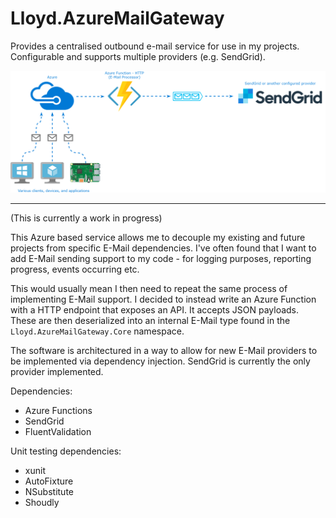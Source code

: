 # Lloyd.AzureMailGateway
Provides a centralised outbound e-mail service for use in my projects. Configurable and supports multiple providers (e.g. SendGrid).


![](doc/Lloyd.AzureMailGateway.png)

----------

(This is currently a work in progress)

This Azure based service allows me to decouple my existing and future projects from specific E-Mail dependencies. I've often found that I want to add E-Mail sending support to my code - for logging purposes, reporting progress, events occurring etc.

This would usually mean I then need to repeat the same process of implementing E-Mail support. I decided to instead write an Azure Function with a HTTP endpoint that exposes an API. It accepts JSON payloads. These are then deserialized into an internal E-Mail type found in the `Lloyd.AzureMailGateway.Core` namespace. 

The software is architectured in a way to allow for new E-Mail providers to be implemented via dependency injection. SendGrid is currently the only provider implemented.

Dependencies:

- Azure Functions
- SendGrid
- FluentValidation

Unit testing dependencies:

- xunit
- AutoFixture
- NSubstitute
- Shoudly